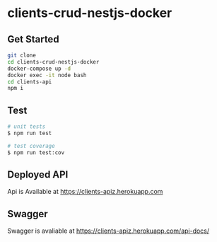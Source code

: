 # clients-crud-nestjs-docker

## Get Started

```bash
git clone
cd clients-crud-nestjs-docker
docker-compose up -d
docker exec -it node bash
cd clients-api
npm i
```

## Test

```bash
# unit tests
$ npm run test

# test coverage
$ npm run test:cov
```

## Deployed API
Api is Available at https://clients-apiz.herokuapp.com

## Swagger
Swagger is avaliable at https://clients-apiz.herokuapp.com/api-docs/
